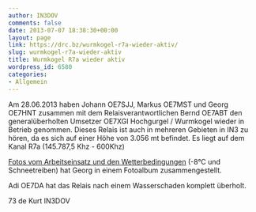 ```yaml
---
author: IN3DOV
comments: false
date: 2013-07-07 18:38:30+00:00
layout: page
link: https://drc.bz/wurmkogel-r7a-wieder-aktiv/
slug: wurmkogel-r7a-wieder-aktiv
title: Wurmkogel R7a wieder aktiv
wordpress_id: 6580
categories:
- Allgemein
---
```


Am 28.06.2013 haben Johann OE7SJJ, Markus OE7MST und Georg OE7HNT zusammen mit dem Relaisverantwortlichen Bernd OE7ABT den generalüberholten Umsetzer OE7XGI Hochgurgel / Wurmkogel wieder in Betrieb genommen. Dieses Relais ist auch in mehreren Gebieten in IN3 zu hören, da es sich auf einer Höhe von 3.056 mt befindet. Es liegt auf dem Kanal R7a (145.787,5 Khz - 600Khz)

[Fotos vom Arbeitseinsatz und den Wetterbedingungen](http://oe7hnt.ath.cx/slideshow/oe7xgi/tinyslideshow.php) (-8°C und Schneetreiben) hat Georg in einem Fotoalbum zusammengestellt.

Adi OE7DA hat das Relais nach einem Wasserschaden komplett überholt.

73 de Kurt IN3DOV


